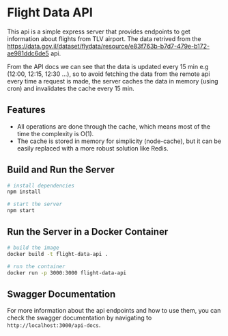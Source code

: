 # Flight Data API

This api is a simple express server that provides endpoints to get information about flights from TLV airport.
The data retrived from the https://data.gov.il/dataset/flydata/resource/e83f763b-b7d7-479e-b172-ae981ddc6de5 api.

From the API docs we can see that the data is updated every 15 min e.g (12:00, 12:15, 12:30 ...), so to avoid fetching the data from the remote api every time a request is made, the server caches the data in memory (using cron) and invalidates the cache every 15 min.

## Features

- All operations are done through the cache, which means most of the time the complexity is O(1).
- The cache is stored in memory for simplicity (node-cache), but it can be easily replaced with a more robust solution like Redis.

## Build and Run the Server

```bash
# install dependencies
npm install

# start the server
npm start
```

## Run the Server in a Docker Container

```bash
# build the image
docker build -t flight-data-api .

# run the container
docker run -p 3000:3000 flight-data-api
```

## Swagger Documentation

For more information about the api endpoints and how to use them, you can check the swagger documentation by navigating to `http://localhost:3000/api-docs`.
